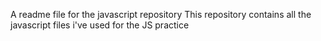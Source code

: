 A readme file for the javascript repository
This repository contains all the javascript files i've used for the JS practice

